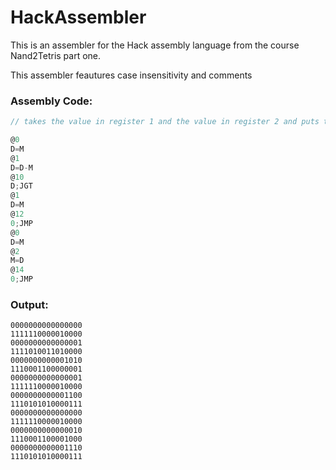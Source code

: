 # HackAssembler

This is an assembler for the Hack assembly language from the course Nand2Tetris part one.

This assembler feautures case insensitivity and comments

### Assembly Code:

```c
// takes the value in register 1 and the value in register 2 and puts the larger one in register 3

@0
D=M
@1
D=D-M
@10
D;JGT
@1
D=M
@12
0;JMP
@0
D=M
@2
M=D
@14
0;JMP
```

### Output:

```
0000000000000000
1111110000010000
0000000000000001
1111010011010000
0000000000001010
1110001100000001
0000000000000001
1111110000010000
0000000000001100
1110101010000111
0000000000000000
1111110000010000
0000000000000010
1110001100001000
0000000000001110
1110101010000111
```
